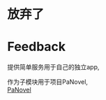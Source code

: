# 放弃了

# Feedback
提供简单服务用于自己的独立app,

作为子模块用于项目PaNovel,  
[PaNovel](https://github.com/AoEiuV020/PaNovel)  
